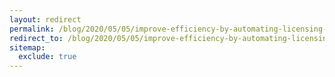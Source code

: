 ```yaml
---
layout: redirect
permalink: /blog/2020/05/05/improve-efficiency-by-automating-licensing-processes
redirect_to: /blog/2020/05/05/improve-efficiency-by-automating-licensing-processes/
sitemap:
  exclude: true
---
```

